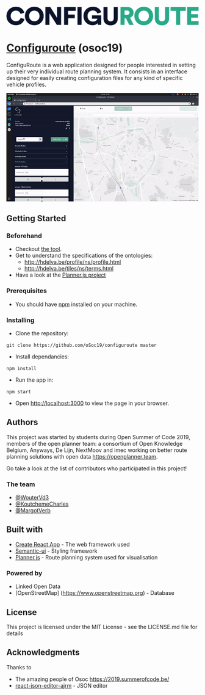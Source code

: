 ![logo](https://github.com/oSoc19/configuroute/blob/master/logo_text.png)
# [Configuroute](http://configuroute.be/) (osoc19)

ConfiguRoute is a web application designed for people interested in setting up their very individual route planning system. It consists in an interface designed for easily creating configuration files for any kind of specific vehicle profiles.

![demo gif](https://github.com/oSoc19/configuroute/blob/master/demo.gif)

## Getting Started

### Beforehand
* Checkout [the tool](http://configuroute.be/).
* Get to understand the specifications of the ontologies: 
  * http://hdelva.be/profile/ns/profile.html
  * http://hdelva.be/tiles/ns/terms.html
* Have a look at the [Planner.js project](https://planner.js.org/)

### Prerequisites

* You should have [npm](https://www.npmjs.com/get-npm) installed on your machine. 

### Installing

* Clone the repository:
```
git clone https://github.com/oSoc19/configuroute master
```

* Install dependancies:
```
npm install
```
* Run the app in:
```
npm start
```
* Open [http://localhost:3000](http://localhost:3000) to view the page in your browser.

## Authors

This project was started by students during Open Summer of Code 2019, members of the open planner team: a consortium of Open Knowledge Belgium, Anyways, De Lijn, NextMoov and imec working on better route planning solutions with open data https://openplanner.team.

Go take a look at the list of contributors who participated in this project!
### The team
* [@WouterVd3](https://github.com/woutervd3)
* [@KoutchemeCharles](https://github.com/KoutchemeCharles)
* [@MargotVerb](https://github.com/margotverb)

## Built with

* [Create React App](https://github.com/facebook/create-react-app) - The web framework used
* [Semantic-ui](https://react.semantic-ui.com/) - Styling framework
* [Planner.js](https://planner.js.org/) - Route planning system used for visualisation

### Powered by

* Linked Open Data 
* [OpenStreetMap] (https://www.openstreetmap.org) - Database

## License

This project is licensed under the MIT License - see the LICENSE.md file for details

## Acknowledgments

Thanks to 

* The amazing people of Osoc https://2019.summerofcode.be/
* [react-json-editor-ajrm](https://github.com/AndrewRedican/react-json-editor-ajrm) - JSON editor




